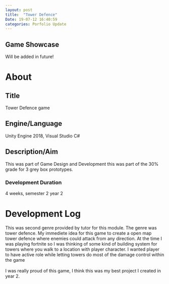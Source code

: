 ```yaml
---
layout: post
title:  "Tower Defence"
Date: 19-07-12 16:40:59 
categories: Porfolio Update
---
```

<p><h2><b>Game Showcase</b></h2></p>
<p>Will be added in future!</p>
<p>
<h1><b>About</b></h1>
<h2><b>Title</b></h2>
Tower Defence game
<h2><b>Engine/Language</b></h2>
Unity Engine 2018, Visual Studio C#
<h2><b> Description/Aim</b></h2>
This was part of Game Design and Development this was part of the 30% grade for 3 grey box prototypes. 
<h3>Development Duration</h3>
4 weeks, semester 2 year 2
<h1><b>Development Log</b></h1>
This was second genre provided by tutor for this module. The genre was tower defence. My immediete idea for this game to create a open map tower defence where enemies could attack from any direction. At the time I was playing fortnite so I was thinking of some kind of building system for towers where you walk to a location with player character. I wanted player to have active role while letting towers do most of the damage control within the game<br></br>
I was really proud of this game, I think this was my best project I created in year 2.

</p>


